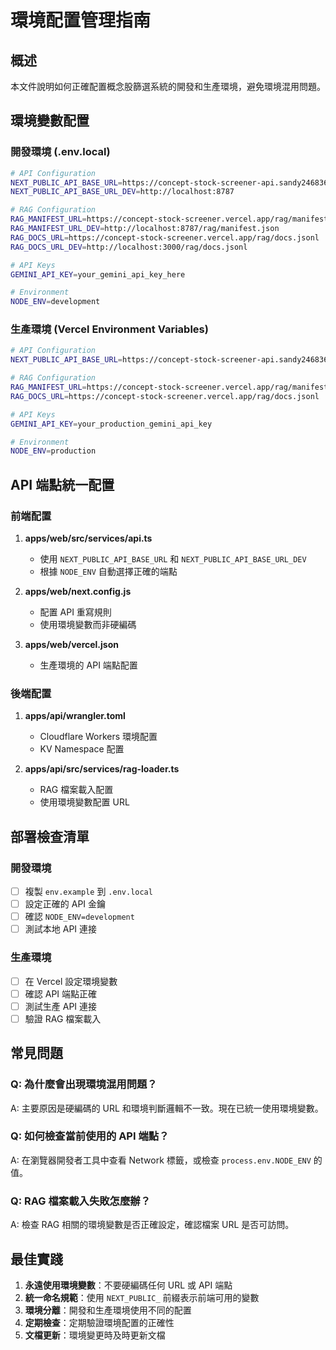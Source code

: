 # 環境配置管理指南

## 概述

本文件說明如何正確配置概念股篩選系統的開發和生產環境，避免環境混用問題。

## 環境變數配置

### 開發環境 (.env.local)

```bash
# API Configuration
NEXT_PUBLIC_API_BASE_URL=https://concept-stock-screener-api.sandy246836.workers.dev
NEXT_PUBLIC_API_BASE_URL_DEV=http://localhost:8787

# RAG Configuration
RAG_MANIFEST_URL=https://concept-stock-screener.vercel.app/rag/manifest.json
RAG_MANIFEST_URL_DEV=http://localhost:8787/rag/manifest.json
RAG_DOCS_URL=https://concept-stock-screener.vercel.app/rag/docs.jsonl
RAG_DOCS_URL_DEV=http://localhost:3000/rag/docs.jsonl

# API Keys
GEMINI_API_KEY=your_gemini_api_key_here

# Environment
NODE_ENV=development
```

### 生產環境 (Vercel Environment Variables)

```bash
# API Configuration
NEXT_PUBLIC_API_BASE_URL=https://concept-stock-screener-api.sandy246836.workers.dev

# RAG Configuration
RAG_MANIFEST_URL=https://concept-stock-screener.vercel.app/rag/manifest.json
RAG_DOCS_URL=https://concept-stock-screener.vercel.app/rag/docs.jsonl

# API Keys
GEMINI_API_KEY=your_production_gemini_api_key

# Environment
NODE_ENV=production
```

## API 端點統一配置

### 前端配置

1. **apps/web/src/services/api.ts**
   - 使用 `NEXT_PUBLIC_API_BASE_URL` 和 `NEXT_PUBLIC_API_BASE_URL_DEV`
   - 根據 `NODE_ENV` 自動選擇正確的端點

2. **apps/web/next.config.js**
   - 配置 API 重寫規則
   - 使用環境變數而非硬編碼

3. **apps/web/vercel.json**
   - 生產環境的 API 端點配置

### 後端配置

1. **apps/api/wrangler.toml**
   - Cloudflare Workers 環境配置
   - KV Namespace 配置

2. **apps/api/src/services/rag-loader.ts**
   - RAG 檔案載入配置
   - 使用環境變數配置 URL

## 部署檢查清單

### 開發環境
- [ ] 複製 `env.example` 到 `.env.local`
- [ ] 設定正確的 API 金鑰
- [ ] 確認 `NODE_ENV=development`
- [ ] 測試本地 API 連接

### 生產環境
- [ ] 在 Vercel 設定環境變數
- [ ] 確認 API 端點正確
- [ ] 測試生產 API 連接
- [ ] 驗證 RAG 檔案載入

## 常見問題

### Q: 為什麼會出現環境混用問題？
A: 主要原因是硬編碼的 URL 和環境判斷邏輯不一致。現在已統一使用環境變數。

### Q: 如何檢查當前使用的 API 端點？
A: 在瀏覽器開發者工具中查看 Network 標籤，或檢查 `process.env.NODE_ENV` 的值。

### Q: RAG 檔案載入失敗怎麼辦？
A: 檢查 RAG 相關的環境變數是否正確設定，確認檔案 URL 是否可訪問。

## 最佳實踐

1. **永遠使用環境變數**：不要硬編碼任何 URL 或 API 端點
2. **統一命名規範**：使用 `NEXT_PUBLIC_` 前綴表示前端可用的變數
3. **環境分離**：開發和生產環境使用不同的配置
4. **定期檢查**：定期驗證環境配置的正確性
5. **文檔更新**：環境變更時及時更新文檔
